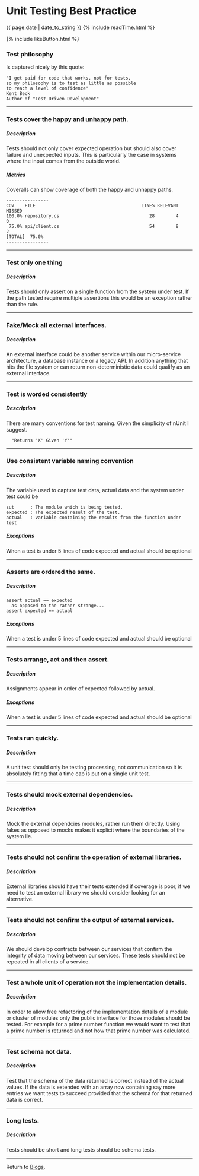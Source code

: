 # Unit Testing Best Practice

{{ page.date | date_to_string }} {% include readTime.html %}

{% include likeButton.html %}

### Test philosophy
Is captured nicely by this quote:

```
"I get paid for code that works, not for tests,
so my philosophy is to test as little as possible
to reach a level of confidence"  
Kent Beck  
Author of "Test Driven Development"
```
---

### Tests cover the happy and unhappy path.

##### Description

Tests should not only cover expected operation but should also cover failure and unexpected inputs. This is particularly the case in systems where the input comes from the outside world.

##### Metrics

Coveralls can show coverage of both the happy and unhappy paths.

```
----------------
COV    FILE                                        LINES RELEVANT   MISSED
100.0% repository.cs                                  28        4        0
 75.0% api/client.cs                                  54        8        2
[TOTAL]  75.0%
----------------
```
---

### Test only one thing

##### Description

Tests should only assert on a single function from the system under test. If the path tested require multiple assertions this would be an exception rather than the rule.

---


### Fake/Mock all external interfaces.

##### Description

An external interface could be another service within our micro-service architecture, a database instance or a legacy API. In addition anything that hits the file system or can return non-deterministic data could qualify as an external interface.

---

### Test is worded consistently

##### Description

There are many conventions for test naming. Given the simplicity of nUnit I suggest.
```
  "Returns 'X' Given 'Y'"
```

---

### Use consistent variable naming convention

##### Description

The variable used to capture test data, actual data and the system under test could be

```
sut      : The module which is being tested.
expected : The expected result of the test.
actual   : variable containing the results from the function under test
```

##### Exceptions

When a test is under 5 lines of code expected and actual should be optional

---

### Asserts are ordered the same.

##### Description

```
assert actual == expected
  as opposed to the rather strange...
assert expected == actual
```

##### Exceptions

When a test is under 5 lines of code expected and actual should be optional

---

### Tests arrange, act and then assert.

##### Description

Assignments appear in order of expected followed by actual.

##### Exceptions

When a test is under 5 lines of code expected and actual should be optional

---

### Tests run quickly.

##### Description

A unit test should only be testing processing, not communication so it is absolutely fitting that a time cap is put on a single unit test.

---

### Tests should mock external dependencies.

##### Description

Mock the external dependcies modules, rather run them directly. Using fakes as opposed to mocks makes it explicit where the boundaries of the system lie.

---

### Tests should not confirm the operation of external libraries.

##### Description

External libraries should have their tests extended if coverage is poor, if we need to test an external library we should consider looking for an alternative. 

---

### Tests should not confirm the output of external services.

##### Description

We should develop contracts between our services that confirm the integrity of data moving between our services. These tests should not be repeated in all clients of a service.

---

### Test a whole unit of operation not the implementation details.

##### Description

In order to allow free refactoring of the implementation details of a module or cluster of modules only the public interface for those modules should be tested. For example for a prime number function we would want to test that a prime number is returned and not how that prime number was calculated.

---

### Test schema not data.

##### Description

Test that the schema of the data returned is correct instead of the actual values. If the data is extended with an array now containing say more entries we want tests to succeed provided that the schema for that returned data is correct.

---

### Long tests.

##### Description

Tests should be short and long tests should be schema tests.

---

Return to [Blogs](../index.md).